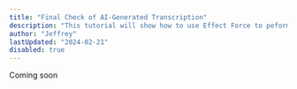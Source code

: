 ```yaml
---
title: "Final Check of AI-Generated Transcription"
description: "This tutorial will show how to use Effect Force to peform a final check of AI generated transcriptions"
author: "Jeffrey"
lastUpdated: "2024-02-21"
disabled: true
---
```


Coming soon
